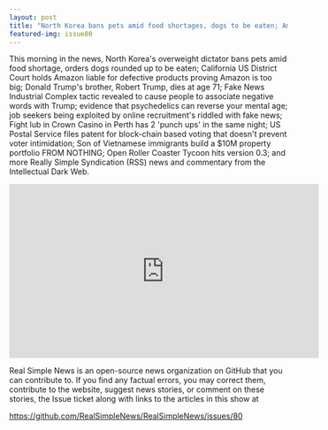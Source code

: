 ```yaml
---
layout: post
title: "North Korea bans pets amid food shortages, dogs to be eaten; Amazon liable for defective products"
featured-img: issue80
---
```


This morning in the news, North Korea's overweight dictator bans pets amid food shortage, orders dogs rounded up to be eaten; California US District Court holds Amazon liable for defective products proving Amazon is too big; Donald Trump's brother, Robert Trump, dies at age 71; Fake News Industrial Complex tactic revealed to cause people to associate negative words with Trump; evidence that psychedelics can reverse your mental age; job seekers being exploited by online recruitment's riddled with fake news; Fight lub in Crown Casino in Perth has 2 'punch ups' in the same night; US Postal Service files patent for block-chain based voting that doesn't prevent voter intimidation; Son of Vietnamese immigrants build a $10M property portfolio FROM NOTHING; Open Roller Coaster Tycoon hits version 0.3; and more Really Simple Syndication (RSS) news and commentary from the Intellectual Dark Web.

<iframe width="560" height="315" src="https://www.youtube.com/embed/fhPaerF5big
" frameborder="0" allow="accelerometer; autoplay; encrypted-media; gyroscope; picture-in-picture" allowfullscreen></iframe>

Real Simple News is an open-source news organization on GitHub that you can contribute to. If you find any factual errors, you may correct them, contribute to the website, suggest news stories, or comment on these stories, the Issue ticket along with links to the articles in this show at 

<https://github.com/RealSimpleNews/RealSimpleNews/issues/80>
